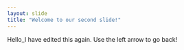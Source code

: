 ```yaml
---
layout: slide
title: "Welcome to our second slide!"
---
```

Hello_I have edited this again.
Use the left arrow to go back!
